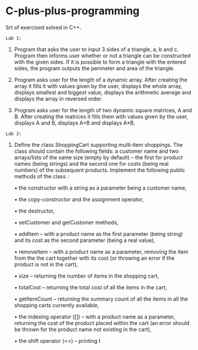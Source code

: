 # C-plus-plus-programming
Srt of exercised solved in C++.

    Lab 1:
  1) Program that asks the user to input 3 sides of a triangle, a, b and c. Program then informs user whether or not a triangle can be constructed with the given sides. If it is possible to form a triangle with the entered sides, the program outputs the perimeter and area of the triangle.
  
  2) Program asks user for the length of a dynamic array. After creating the array it fills it with values given by the user, displays the whole array, displays smallest and biggest value, displays the arithmetic average and displays the array in reversed order.
    
  3) Program asks user for the length of two dynamic square matrices, A and B. After creating the matrices it fills them with values given by the user, displays A and B, displays A+B and displays A*B.
  
    Lab 2:
  1) Define the class ShoppingCart supporting multi-item shoppings. The class should contain the following fields: a customer name and two arrays/lists of the same size (empty by default) – the first for product names (being strings) and the second one for costs (being real numbers) of the subsequent products. Implement the following public methods of the class :
  
        • the constructor with a string as a parameter being a customer name,
        
        • the copy-constructor and the assignment operator,
        
        • the destructor,
        
        • setCustomer and getCustomer methods,
        
        • addItem – with a product name as the first parameter (being string) and its cost as the second parameter (being a real value),
        
        • removeItem – with a product name as a parameter, removing the item from the the cart together with its cost (or throwing an error if the product is not in the cart),
        
        • size – returning the number of items in the shopping cart,
        
        • totalCost – returning the total cost of all the items in the cart,
        
        • getItemCount – returning the summary count of all the items in all the shopping carts currently available,
        
        • the indexing operator ([]) – with a product name as a parameter, returning the cost of the product placed within the cart (an error should be thrown for the product name not existing in the cart),
        
        • the shift operator (<<) – printing t
